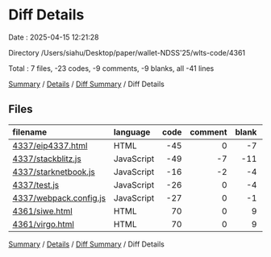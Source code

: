 # Diff Details

Date : 2025-04-15 12:21:28

Directory /Users/siahu/Desktop/paper/wallet-NDSS'25/wlts-code/4361

Total : 7 files,  -23 codes, -9 comments, -9 blanks, all -41 lines

[Summary](results.md) / [Details](details.md) / [Diff Summary](diff.md) / Diff Details

## Files
| filename | language | code | comment | blank | total |
| :--- | :--- | ---: | ---: | ---: | ---: |
| [4337/eip4337.html](/4337/eip4337.html) | HTML | -45 | 0 | -7 | -52 |
| [4337/stackblitz.js](/4337/stackblitz.js) | JavaScript | -49 | -7 | -11 | -67 |
| [4337/starknetbook.js](/4337/starknetbook.js) | JavaScript | -16 | -2 | -4 | -22 |
| [4337/test.js](/4337/test.js) | JavaScript | -26 | 0 | -4 | -30 |
| [4337/webpack.config.js](/4337/webpack.config.js) | JavaScript | -27 | 0 | -1 | -28 |
| [4361/siwe.html](/4361/siwe.html) | HTML | 70 | 0 | 9 | 79 |
| [4361/virgo.html](/4361/virgo.html) | HTML | 70 | 0 | 9 | 79 |

[Summary](results.md) / [Details](details.md) / [Diff Summary](diff.md) / Diff Details